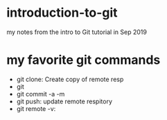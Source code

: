 # introduction-to-git
my notes from the intro to Git tutorial in Sep 2019
# my favorite git commands


- git clone: Create copy of remote resp
- git
- git commit -a -m
- git push: update remote respitory
- git remote -v: 
